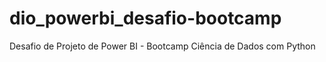 # dio_powerbi_desafio-bootcamp
Desafio de Projeto de Power BI - Bootcamp Ciência de Dados com Python
